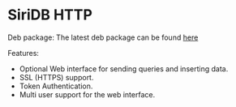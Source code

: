 SiriDB HTTP
===========

Deb package:
The latest deb package can be found [here](https://github.com/transceptor-technology/siridb-http/releases/latest)

Features:

  - Optional Web interface for sending queries and inserting data.
  - SSL (HTTPS) support.
  - Token Authentication.
  - Multi user support for the web interface.
  

 
